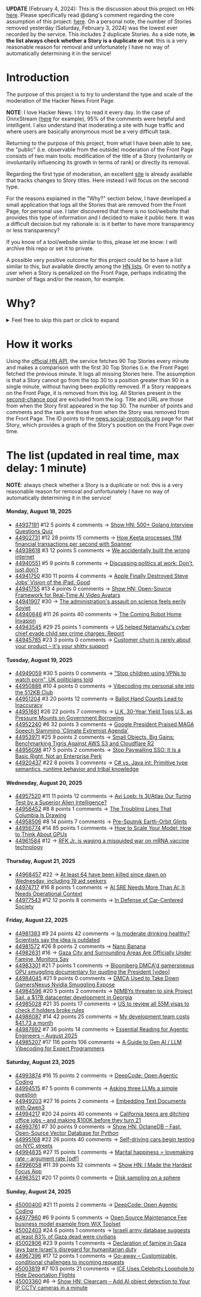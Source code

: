 **UPDATE** (February 4, 2024): This is the discussion about this project on HN: [here](https://news.ycombinator.com/item?id=39230513). Please specifically read @dang's comment regarding the core assumption of this project: [here](https://news.ycombinator.com/item?id=39231537). On a personal note, the number of Stories removed yesterday (Saturday, February 3, 2024) was the lowest ever recorded by the service. This includes 2 duplicate Stories. As a side note, **in the list always check whether a Story is a duplicate or not**: this is a very reasonable reason for removal and unfortunately I have no way of automatically determining it in the service!

# Introduction

The purpose of this project is to try to understand the type and scale of the moderation of the Hacker News Front Page.

**NOTE**: I love Hacker News. I try to read it every day. In the case of OnnxStream ([here](https://news.ycombinator.com/item?id=37752632) for example), 95% of the comments were helpful and intelligent. I also understand that moderating a site with huge traffic and where users are basically anonymous must be a very difficult task.

Returning to the purpose of this project, from what I have been able to see, the "public" (i.e. observable from the outside) moderation of the Front Page consists of two main tools: modification of the title of a Story (voluntarily or involuntarily influencing its growth in terms of rank) or directly its removal.

Regarding the first type of moderation, an excellent [site](https://hackernewstitles.netlify.app/) is already available that tracks changes to Story titles. Here instead I will focus on the second type.

For the reasons explained in the "Why?" section below, I have developed a small application that logs all the Stories that are removed from the Front Page, for personal use. I later discovered that there is no tool/website that provides this type of information and I decided to make it public here. It was a difficult decision but my rationale is: is it better to have more transparency or less transparency?

If you know of a tool/website similar to this, please let me know: I will archive this repo or set it to private.

A possible very positive outcome for this project could be to have a list similar to this, but available directly among the [HN lists](https://news.ycombinator.com/lists). Or even to notify a user when a Story is penalized on the Front Page, perhaps indicating the number of flags and/or the reason, for example.

# Why?

<details>
<summary>Feel free to skip this part or click to expand</summary>

A friend of mine posted two Stories on Hacker News related to OnnxStream (31 days apart), the first related to SDXL Turbo support and the second related to TinyLlama and Mistral 7B support.

In the case of the [first](https://news.ycombinator.com/item?id=38646969), the Story was among the first on the Front Page, until its title was changed from "Stable Diffusion Turbo on a Raspberry Pi Zero 2 generates an image in 29 minutes" to "OnnxStream: Stable Diffusion XL 1.0 Base on a Raspberry Pi Zero 2". This effectively "killed" the Story. One user pointed out that the new title didn't reflect the spirit of the Story (thanks @practice9).

In the case of the [second](https://news.ycombinator.com/item?id=38991145), the Story was in third place on the Front Page, less than an hour after the submission. In this case it was simply removed from the Front Page.

Having discovered this, perplexed, I sent an email to the moderator. @dang, who was very kind and quick in his response, explained to me that the Story had been flagged by users even without being explicitly [flagged], and that he could therefore only hypothesize the causes of the flag. His hypothesis was that (some?) users might be fed up with news related to LLMs.

While I have no reason to doubt Daniel's good faith, it's hard to believe that HN users would be tired of LLM-related news.

So I decided to develop a small console application to determine the frequency of this phenomenon (actually I was also motivated by the prospect of writing some C# code, after more than 2 years of complete abstinence). I subsequently discovered that there were no tools/websites that monitored this specific phenomenon and I therefore decided to make it public here.

</details>

# How it works

Using the [official HN API](https://github.com/HackerNews/API), the service fetches 90 Top Stories every minute and makes a comparison with the first 30 Top Stories (i.e. the Front Page) fetched the previous minute. It logs all missing Stories here. The assumption is that a Story cannot go from the top 30 to a position greater than 90 in a single minute, without having been explicitly removed. If a Story reappears on the Front Page, it is removed from this log. All Stories present in the [second-chance pool](https://news.ycombinator.com/pool) are excluded from the log. Title and URL are those from when the Story first appeared in the top 30. The number of points and comments and the rank are those from when the Story was removed from the Front Page. The ID points to the [news.social-protocols.org](https://news.social-protocols.org) page for that Story, which provides a graph of the Story's position on the Front Page over time.

# The list (updated in real time, max delay: 1 minute)

**NOTE**: always check whether a Story is a duplicate or not: this is a very reasonable reason for removal and unfortunately I have no way of automatically determining it in the service!

#### **Monday, August 18, 2025**
<!-- HN:44937191:start -->
* [44937191](https://news.social-protocols.org/stats?id=44937191) #12 5 points 4 comments -> [Show HN: 500+ Golang Interview Questions Quiz](https://applyre.com/resources/500-interview-questions/golang/)<!-- HN:44937191:end --><!-- HN:44902731:start -->
* [44902731](https://news.social-protocols.org/stats?id=44902731) #12 28 points 15 comments -> [How Keeta processes 11M financial transactions per second with Spanner](https://cloud.google.com/blog/topics/financial-services/how-blockchain-network-keeta-processes-11-million-transactions-per-second-with-spanner)<!-- HN:44902731:end --><!-- HN:44938618:start -->
* [44938618](https://news.social-protocols.org/stats?id=44938618) #3 12 points 5 comments -> [We accidentally built the wrong internet](https://karimjedda.com/we-accidentally-built-the-wrong-internet/)<!-- HN:44938618:end --><!-- HN:44940551:start -->
* [44940551](https://news.social-protocols.org/stats?id=44940551) #5 9 points 8 comments -> [Discussing politics at work: Don't, just don't](https://betterthanrandom.substack.com/p/discussing-politics-at-work)<!-- HN:44940551:end --><!-- HN:44941750:start -->
* [44941750](https://news.social-protocols.org/stats?id=44941750) #30 11 points 4 comments -> [Apple Finally Destroyed Steve Jobs’ Vision of the iPad. Good](https://www.wired.com/story/apple-finally-destroyed-steve-jobss-vision-of-the-ipad-good/)<!-- HN:44941750:end --><!-- HN:44941755:start -->
* [44941755](https://news.social-protocols.org/stats?id=44941755) #13 4 points 0 comments -> [Show HN: Open-Source Framework for Real-Time AI Video Avatars](https://github.com/videosdk-community/ai-avatar-demo)<!-- HN:44941755:end --><!-- HN:44941907:start -->
* [44941907](https://news.social-protocols.org/stats?id=44941907) #30 -> [The administration's assault on science feels eerily Soviet](https://grist.org/politics/the-trump-administrations-assault-on-science-feels-eerily-soviet/)<!-- HN:44941907:end --><!-- HN:44940646:start -->
* [44940646](https://news.social-protocols.org/stats?id=44940646) #11 26 points 40 comments -> [The Coming Robot Home Invasion](https://www.andykessler.com/andy_kessler/2025/08/wsj-home-robots.html)<!-- HN:44940646:end --><!-- HN:44943545:start -->
* [44943545](https://news.social-protocols.org/stats?id=44943545) #29 25 points 1 comments -> [US helped Netanyahu's cyber chief evade child sex crime charges: Report](https://www.presstv.ir/Detail/2025/08/17/753255/Trump-admin--helped-Netanyahu%E2%80%99s-cyber-chief-go-free-after-his-arrest-for-child-sex-crimes--Report)<!-- HN:44943545:end --><!-- HN:44945785:start -->
* [44945785](https://news.social-protocols.org/stats?id=44945785) #23 3 points 0 comments -> [Customer churn is rarely about your product – it's your shitty support](https://www.synthicai.com)<!-- HN:44945785:end -->
#### **Tuesday, August 19, 2025**<!-- HN:44949059:start -->
* [44949059](https://news.social-protocols.org/stats?id=44949059) #30 5 points 0 comments -> ["Stop children using VPNs to watch porn", UK politicians told](https://www.bbc.co.uk/news/articles/cn438z3ejxyo)<!-- HN:44949059:end --><!-- HN:44950886:start -->
* [44950886](https://news.social-protocols.org/stats?id=44950886) #10 4 points 0 comments -> [Vibecoding my personal site into the 512KB Club](https://www.calvinbarker.com/blog/vibecoding-my-personal-site-into-the-512kb-club)<!-- HN:44950886:end --><!-- HN:44951204:start -->
* [44951204](https://news.social-protocols.org/stats?id=44951204) #3 20 points 12 comments -> [Ballot Hand Counts Lead to Inaccuracy](https://votingrightslab.org/2024/02/27/ballot-hand-counts-lead-to-inaccuracy/)<!-- HN:44951204:end --><!-- HN:44951681:start -->
* [44951681](https://news.social-protocols.org/stats?id=44951681) #26 22 points 7 comments -> [U.K. 30-Year Yield Tops U.S. as Pressure Mounts on Government Borrowing](https://www.coindesk.com/markets/2025/08/19/u-k-30-year-yield-tops-u-s-as-pressure-mounts-on-government-borrowing)<!-- HN:44951681:end --><!-- HN:44952240:start -->
* [44952240](https://news.social-protocols.org/stats?id=44952240) #6 32 points 3 comments -> [Google President Praised MAGA Speech Slamming 'Climate Extremist Agenda'](https://www.desmog.com/2025/08/19/google-president-praised-maga-speech-slamming-climate-extremist-agenda/)<!-- HN:44952240:end --><!-- HN:44953971:start -->
* [44953971](https://news.social-protocols.org/stats?id=44953971) #25 9 points 2 comments -> [Small Objects, Big Gains: Benchmarking Tigris Against AWS S3 and Cloudflare R2](https://www.tigrisdata.com/blog/benchmark-small-objects/)<!-- HN:44953971:end --><!-- HN:44956098:start -->
* [44956098](https://news.social-protocols.org/stats?id=44956098) #17 5 points 2 comments -> [Stop Paywalling SSO: It Is a Basic Right, Not an Enterprise Perk](https://oneuptime.com/blog/post/2025-08-19-sso-is-a-security-basic-not-an-enterprise-perk/view)<!-- HN:44956098:end --><!-- HN:44920437:start -->
* [44920437](https://news.social-protocols.org/stats?id=44920437) #22 8 points 3 comments -> [C# vs. Java int: Primitive type semantics, runtime behavior and tribal knowledge](https://msiyer.com/csharp-vs-java-int-primitive-type-semantics-runtime-behavior-and-tribal-knowledge/)<!-- HN:44920437:end -->
#### **Wednesday, August 20, 2025**
<!-- HN:44957520:start -->
* [44957520](https://news.social-protocols.org/stats?id=44957520) #11 11 points 12 comments -> [Avi Loeb: Is 3I/Atlas Our Turing Test by a Superior Alien Intelligence?](https://avi-loeb.medium.com/is-3i-atlas-our-turing-test-by-a-superior-alien-intelligence-32bfd838a9f2)<!-- HN:44957520:end --><!-- HN:44958452:start -->
* [44958452](https://news.social-protocols.org/stats?id=44958452) #8 8 points 1 comments -> [The Troubling Lines That Columbia Is Drawing](https://www.newyorker.com/news/the-lede/the-troubling-lines-that-columbia-is-drawing)<!-- HN:44958452:end --><!-- HN:44958506:start -->
* [44958506](https://news.social-protocols.org/stats?id=44958506) #8 14 points 7 comments -> [Pre-Sputnik Earth-Orbit Glints](https://www.overcomingbias.com/p/many-big-pre-sputnik-earth-orbit)<!-- HN:44958506:end --><!-- HN:44956774:start -->
* [44956774](https://news.social-protocols.org/stats?id=44956774) #14 85 points 1 comments -> [How to Scale Your Model: How to Think About GPUs](https://jax-ml.github.io/scaling-book/gpus/)<!-- HN:44956774:end --><!-- HN:44961584:start -->
* [44961584](https://news.social-protocols.org/stats?id=44961584) #12 -> [RFK Jr. is waging a misguided war on mRNA vaccine technology](https://www.wsj.com/opinion/rfk-jr-mrna-vaccines-hhs-covid-jay-bhattacharya-e9fa1ac3)<!-- HN:44961584:end -->
#### **Thursday, August 21, 2025**
<!-- HN:44968457:start -->
* [44968457](https://news.social-protocols.org/stats?id=44968457) #22 -> [At least 64 have been killed since dawn on Wednesday, including 19 aid seekers](https://www.aljazeera.com/news/liveblog/2025/8/20/live-israel-yet-to-reply-to-gaza-ceasefire-almost-19000-children-killed)<!-- HN:44968457:end --><!-- HN:44974717:start -->
* [44974717](https://news.social-protocols.org/stats?id=44974717) #16 8 points 1 comments -> [AI SRE Needs More Than AI: It Needs Operational Context](https://rootly.com/blog/ai-sre-needs-more-than-ai-it-needs-operational-context)<!-- HN:44974717:end --><!-- HN:44977543:start -->
* [44977543](https://news.social-protocols.org/stats?id=44977543) #12 12 points 8 comments -> [In Defense of Car-Centered Society](https://sweatofthebrow.blogspot.com/2025/08/in-defense-of-car-centered-society.html)<!-- HN:44977543:end -->
#### **Friday, August 22, 2025**
<!-- HN:44981383:start -->
* [44981383](https://news.social-protocols.org/stats?id=44981383) #9 24 points 42 comments -> [Is moderate drinking healthy? Scientists say the idea is outdated](https://news.stanford.edu/stories/2025/08/moderate-alcohol-consumption-drinking-health-benefits-impacts-research)<!-- HN:44981383:end --><!-- HN:44981572:start -->
* [44981572](https://news.social-protocols.org/stats?id=44981572) #26 8 points 2 comments -> [Nano Banana](https://nanobanana.ai/)<!-- HN:44981572:end --><!-- HN:44982631:start -->
* [44982631](https://news.social-protocols.org/stats?id=44982631) #16 -> [Gaza City and Surrounding Areas Are Officially Under Famine, Monitors Say](https://www.nytimes.com/2025/08/22/world/middleeast/famine-gaza-city-israel.html)<!-- HN:44982631:end --><!-- HN:44983301:start -->
* [44983301](https://news.social-protocols.org/stats?id=44983301) #21 7 points 1 comments -> [Bloomberg DMCA'd gamersnexus GPU smuggling documentary for quoting the President [video]](https://www.youtube.com/watch?v=6RJvrTC6oTI)<!-- HN:44983301:end --><!-- HN:44984045:start -->
* [44984045](https://news.social-protocols.org/stats?id=44984045) #21 9 points 0 comments -> [DMCA Used to Take Down GamersNexus Nvidia Smuggling Expose](https://twitter.com/GamersNexus/status/1958503184546111536)<!-- HN:44984045:end --><!-- HN:44984596:start -->
* [44984596](https://news.social-protocols.org/stats?id=44984596) #20 5 points 2 comments -> [NIMBYs threaten to sink Project Sail, a $17B datacenter development in Georgia](https://www.theregister.com/2025/08/22/georgia_datacenter_pushback/)<!-- HN:44984596:end --><!-- HN:44985028:start -->
* [44985028](https://news.social-protocols.org/stats?id=44985028) #21 35 points 17 comments -> [US to review all 55M visas to check if holders broke rules](https://www.bbc.com/news/articles/cvg04gm92d3o)<!-- HN:44985028:end --><!-- HN:44986087:start -->
* [44986087](https://news.social-protocols.org/stats?id=44986087) #14 42 points 25 comments -> [My development team costs $41.73 a month](https://philipotoole.com/my-development-team-costs-41-73-a-month/)<!-- HN:44986087:end --><!-- HN:44987692:start -->
* [44987692](https://news.social-protocols.org/stats?id=44987692) #7 36 points 14 comments -> [Essential Reading for Agentic Engineers – August 2025](https://steipete.me/posts/2025/essential-reading-august-2025)<!-- HN:44987692:end --><!-- HN:44985207:start -->
* [44985207](https://news.social-protocols.org/stats?id=44985207) #17 116 points 106 comments -> [A Guide to Gen AI / LLM Vibecoding for Expert Programmers](https://www.stochasticlifestyle.com/a-guide-to-gen-ai-llm-vibecoding-for-expert-programmers/)<!-- HN:44985207:end -->
#### **Saturday, August 23, 2025**<!-- HN:44993874:start -->
* [44993874](https://news.social-protocols.org/stats?id=44993874) #16 15 points 2 comments -> [DeepCode: Open Agentic Coding](https://github.com/HKUDS/DeepCode)<!-- HN:44993874:end --><!-- HN:44994515:start -->
* [44994515](https://news.social-protocols.org/stats?id=44994515) #7 5 points 6 comments -> [Asking three LLMs a simple question](https://sethops1.net/post/asking-three-llms-a-simple-question/)<!-- HN:44994515:end --><!-- HN:44949203:start -->
* [44949203](https://news.social-protocols.org/stats?id=44949203) #27 16 points 2 comments -> [Embedding Text Documents with Qwen3](https://www.daft.ai/blog/embedding-millions-of-text-documents-with-qwen3)<!-- HN:44949203:end --><!-- HN:44994217:start -->
* [44994217](https://news.social-protocols.org/stats?id=44994217) #20 24 points 40 comments -> [California teens are ditching office jobs – and making $100K before they turn 21](https://www.sfgate.com/bayarea/article/young-adults-changing-career-paths-ai-20824566.php)<!-- HN:44994217:end --><!-- HN:44993761:start -->
* [44993761](https://news.social-protocols.org/stats?id=44993761) #7 30 points 9 comments -> [Show HN: OctaneDB – Fast, Open-Source Vector Database for Python](https://github.com/RijinRaju/octanedb)<!-- HN:44993761:end --><!-- HN:44995168:start -->
* [44995168](https://news.social-protocols.org/stats?id=44995168) #22 26 points 40 comments -> [Self-driving cars begin testing on NYC streets](https://www.amny.com/nyc-transit/self-driving-cars-nyc-first-permit-waymo/)<!-- HN:44995168:end --><!-- HN:44994835:start -->
* [44994835](https://news.social-protocols.org/stats?id=44994835) #27 15 points 1 comments -> [Marital happiness = lovemaking rate – argument rate [pdf]](https://www.cmu.edu/dietrich/sds/docs/dawes/the-robust-beauty-of-improper-linear-models-in-decision-making.pdf)<!-- HN:44994835:end --><!-- HN:44996058:start -->
* [44996058](https://news.social-protocols.org/stats?id=44996058) #11 39 points 32 comments -> [Show HN: I Made the Hardest Focus App](https://apps.apple.com/us/app/pocket-the-hardest-focus-app/id6746587044)<!-- HN:44996058:end --><!-- HN:44963521:start -->
* [44963521](https://news.social-protocols.org/stats?id=44963521) #20 17 points 0 comments -> [Disk sampling on a sphere](https://observablehq.com/@jrus/spheredisksample)<!-- HN:44963521:end -->
#### **Sunday, August 24, 2025**
<!-- HN:45000400:start -->
* [45000400](https://news.social-protocols.org/stats?id=45000400) #21 11 points 2 comments -> [DeepCode: Open Agentic Coding](https://github.com/HKUDS/DeepCode)<!-- HN:45000400:end --><!-- HN:44977960:start -->
* [44977960](https://news.social-protocols.org/stats?id=44977960) #6 9 points 5 comments -> [Open Source Maintenance Fee business model example from WiX Toolset](https://github.com/wixtoolset)<!-- HN:44977960:end --><!-- HN:45002403:start -->
* [45002403](https://news.social-protocols.org/stats?id=45002403) #24 6 points 1 comments -> [Israeli army database suggests at least 83% of Gaza dead were civilians](https://www.972mag.com/israeli-intelligence-database-83-percent-civilians-militants/)<!-- HN:45002403:end --><!-- HN:45002806:start -->
* [45002806](https://news.social-protocols.org/stats?id=45002806) #23 9 points 1 comments -> [Declaration of famine in Gaza lays bare Israel's disregard for humanitarian duty](https://www.theguardian.com/world/2025/aug/24/gaza-famine-declaration-israel-humanitarian-duty-analysis)<!-- HN:45002806:end --><!-- HN:44967396:start -->
* [44967396](https://news.social-protocols.org/stats?id=44967396) #17 12 points 1 comments -> [Go-away – Customizable, conditional challenges to incoming requests](https://git.gammaspectra.live/git/go-away/wiki/Challenges)<!-- HN:44967396:end --><!-- HN:45003819:start -->
* [45003819](https://news.social-protocols.org/stats?id=45003819) #7 103 points 21 comments -> [ICE Uses Celebrity Loophole to Hide Deportation Flights](https://jacobin.com/2025/08/ice-uses-celebrities-loophole-to-hide-deportation-flights/)<!-- HN:45003819:end --><!-- HN:45003360:start -->
* [45003360](https://news.social-protocols.org/stats?id=45003360) #6 -> [Show HN: Clearcam – Add AI object detection to Your IP CCTV cameras in a minute](https://github.com/roryclear/clearcam)<!-- HN:45003360:end -->